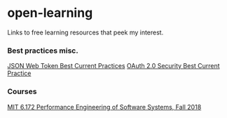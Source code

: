 # open-learning
Links to free learning resources that peek my interest.


### Best practices misc.
[JSON Web Token Best Current Practices](https://tools.ietf.org/html/rfc8725)
[OAuth 2.0 Security Best Current Practice](https://tools.ietf.org/html/draft-ietf-oauth-security-topics-14l)


### Courses
[MIT 6.172 Performance Engineering of Software Systems, Fall 2018](courses/MIT6172.md)
